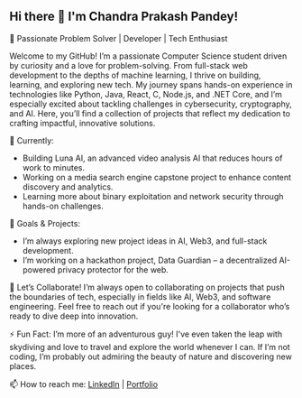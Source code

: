 ## Hi there 👋 I'm Chandra Prakash Pandey!

🔹 Passionate Problem Solver | Developer | Tech Enthusiast

Welcome to my GitHub! I’m a passionate Computer Science student driven by curiosity and a love for problem-solving. From full-stack web development to the depths of machine learning, I thrive on building, learning, and exploring new tech. My journey spans hands-on experience in technologies like Python, Java, React, C, Node.js, and .NET Core, and I’m especially excited about tackling challenges in cybersecurity, cryptography, and AI. Here, you’ll find a collection of projects that reflect my dedication to crafting impactful, innovative solutions.

🌱 Currently:
- Building Luna AI, an advanced video analysis AI that reduces hours of work to minutes.
- Working on a media search engine capstone project to enhance content discovery and analytics.
- Learning more about binary exploitation and network security through hands-on challenges.

🚀 Goals & Projects:
- I’m always exploring new project ideas in AI, Web3, and full-stack development.
- I’m working on a hackathon project, Data Guardian – a decentralized AI-powered privacy protector for the web.

👯 Let’s Collaborate!
I’m always open to collaborating on projects that push the boundaries of tech, especially in fields like AI, Web3, and software engineering. Feel free to reach out if you're looking for a collaborator who’s ready to dive deep into innovation.

⚡ Fun Fact:
I’m more of an adventurous guy! I've even taken the leap with skydiving and love to travel and explore the world whenever I can. If I’m not coding, I’m probably out admiring the beauty of nature and discovering new places.

📫 How to reach me: [LinkedIn](https://www.linkedin.com/in/chandra-prakash-pandey-536564256/) | [Portfolio](https://cprakash64.github.io/)

<!--
**cprakash64/cprakash64** is a ✨ _special_ ✨ repository because its `README.md` (this file) appears on your GitHub profile.

Here are some ideas to get you started:

- 🔭 I’m currently working on ...
- 🌱 I’m currently learning ...
- 👯 I’m looking to collaborate on ...
- 🤔 I’m looking for help with ...
- 💬 Ask me about ...
- 📫 How to reach me: ...
- 😄 Pronouns: ...
- ⚡ Fun fact: ...
-->
